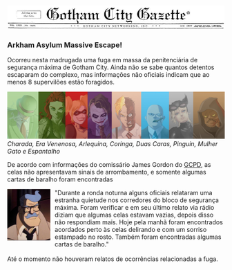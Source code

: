 ![The Gotham Gazzete](public/images/gothamgazetteheader.png)


 ### Arkham Asylum Massive Escape!

Ocorreu nesta madrugada uma fuga em massa da penitenciária de segurança máxima de Gotham City. Ainda não se sabe quantos detentos escaparam do complexo, mas informações não oficiais indicam que ao menos 8 supervilões estão foragidos.

![alt superviloes](public/images/mainvillains.png)
_Charada, Era Venenosa, Arlequina, Coringa, Duas Caras, Pinguin, Mulher Gato e Espantalho_

De acordo com informações do comissário James Gordon do  [GCPD](//en.wikipedia.org/wiki/Gotham_City_Police_Department), as celas não apresentavam sinais de arrombamento, e somente algumas cartas de baralho foram encontradas

<div>
  <div style="float: left; margin-right: 10px">
    <img src="public/images/jamesgordon.png" />
  </div>
  <div>
  "Durante a ronda noturna alguns oficiais relataram uma estranha quietude nos corredores do bloco de segurança máxima. Foram verificar e em seu último relato via rádio diziam que algumas celas estavam vazias, depois disso não respondiam mais. Hoje pela manhã foram encontrados acordados perto às celas delirando e com um sorriso estampado no rosto. Também foram encontradas algumas cartas de baralho."
  </div>
</div><br/>
Até o momento não houveram relatos de ocorrências relacionadas a fuga.
